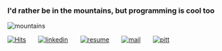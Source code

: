 ### I'd rather be in the mountains, but programming is cool too
![mountains](https://images.hankchristensen.com/blogExtras/OwensValley.jpg)

[![Hits](https://hits.seeyoufarm.com/api/count/incr/badge.svg?url=https%3A%2F%2Fgithub.com%2FWyattJordan%2F&count_bg=%23A833C9&title_bg=%23555555&icon=&icon_color=%23E7E7E7&title=views&edge_flat=false)](https://hits.seeyoufarm.com)
&nbsp;&nbsp;&nbsp;&nbsp;&nbsp;
[![linkedin](https://latex.codecogs.com/gif.latex?\fbox{Linkedin})](https://www.linkedin.com/in/wyatt-jordan-87188849/) 
&nbsp;&nbsp;&nbsp;&nbsp;&nbsp;
[![resume](https://latex.codecogs.com/gif.latex?\fbox{Resume})](https://wyattjordan.github.io/resume/)
&nbsp;&nbsp;&nbsp;&nbsp;&nbsp;
[![mail](https://latex.codecogs.com/gif.latex?\fbox{Email})](mailto:wyattsjordan@gamil.com)
&nbsp;&nbsp;&nbsp;&nbsp;&nbsp;
[![pitt](https://latex.codecogs.com/gif.latex?\fbox{Pitt})](https://www.google.com/search?q=how+many+bridges+are+in+the+city+of+pittsburgh)

<!-- https://github.com/WyattJordan/resume/raw/main/Wyatt_Jordan_Resume_Github.pdf -->

<!--
**WyattJordan/WyattJordan** is a ✨ _special_ ✨ repository because its `README.md` (this file) appears on your GitHub profile.

Here are some ideas to get you started:

- 🔭 I’m currently working on ...
- 🌱 I’m currently learning ...
- 👯 I’m looking to collaborate on ...
- 🤔 I’m looking for help with ...
- 💬 Ask me about ...
- 📫 How to reach me: ...
- 😄 Pronouns: ...
- ⚡ Fun fact: ...
-->
